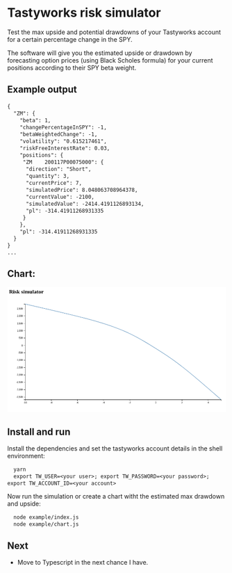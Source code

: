 # Tastyworks risk simulator

Test the max upside and potential drawdowns of your Tastyworks account for a certain percentage change in the SPY.

The software will give you the estimated upside or drawdown by forecasting option prices (using Black Scholes formula) for your current positions according to their SPY beta weight.

## Example output

```
{
  "ZM": {
    "beta": 1,
    "changePercentageInSPY": -1,
    "betaWeightedChange": -1,
    "volatility": "0.615217461",
    "riskFreeInterestRate": 0.03,
    "positions": {
     "ZM    200117P00075000": {
      "direction": "Short",
      "quantity": 3,
      "currentPrice": 7,
      "simulatedPrice": 8.048063708964378,
      "currentValue": -2100,
      "simulatedValue": -2414.4191126893134,
      "pl": -314.41911268931335
     }
    },
    "pl": -314.41911268931335
  }
}
...
```

## Chart:

![Risk simulator](./example/simulation.png)

## Install and run

Install the dependencies and set the tastyworks account details in the shell environment:

```
  yarn
  export TW_USER=<your user>; export TW_PASSWORD=<your password>; export TW_ACCOUNT_ID=<your account>
```

Now run the simulation or create a chart witht the estimated max drawdown and upside:

```
  node example/index.js
  node example/chart.js
```

## Next

- Move to Typescript in the next chance I have.